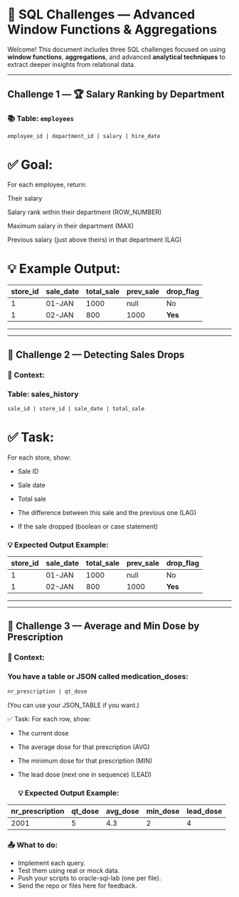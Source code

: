 # 🧩 SQL Challenges — Advanced Window Functions & Aggregations

Welcome! This document includes three SQL challenges focused on using **window functions**, **aggregations**, and advanced **analytical techniques** to extract deeper insights from relational data.

---

## Challenge 1 — 🏆 Salary Ranking by Department

### 📚 Table: `employees`
```sql
employee_id | department_id | salary | hire_date
```

# ✅ Goal:
For each employee, return:

Their salary

Salary rank within their department (ROW_NUMBER)

Maximum salary in their department (MAX)

Previous salary (just above theirs) in that department (LAG)

# 💡 Example Output:

| store\_id | sale\_date | total\_sale | prev\_sale | drop\_flag |
| --------- | ---------- | ----------- | ---------- | ---------- |
| 1         | 01-JAN     | 1000        | null       | No         |
| 1         | 02-JAN     | 800         | 1000       | **Yes**    |


_______________________________________________________________________________
_______________________________________________________________________________

## 🧩 Challenge 2 — Detecting Sales Drops

### 📝 Context:

### Table: sales_history

```sql
sale_id | store_id | sale_date | total_sale
```

# ✅ Task:
For each store, show:

- Sale ID

- Sale date

- Total sale

- The difference between this sale and the previous one (LAG)

- If the sale dropped (boolean or case statement)

### 💡 Expected Output Example:

| store\_id | sale\_date | total\_sale | prev\_sale | drop\_flag |
| --------- | ---------- | ----------- | ---------- | ---------- |
| 1         | 01-JAN     | 1000        | null       | No         |
| 1         | 02-JAN     | 800         | 1000       | **Yes**    |

_______________________________________________________________________________
_______________________________________________________________________________

## 🧩 Challenge 3 — Average and Min Dose by Prescription
### 📝 Context:
### You have a table or JSON called medication_doses:

```sql
nr_prescription | qt_dose
```

(You can use your JSON_TABLE if you want.)

✅ Task:
For each row, show:

- The current dose
- The average dose for that prescription (AVG)
- The minimum dose for that prescription (MIN)
- The lead dose (next one in sequence) (LEAD)

  ### 💡 Expected Output Example:
| nr\_prescription | qt\_dose | avg\_dose | min\_dose | lead\_dose |
| ---------------- | -------- | --------- | --------- | ---------- |
| 2001             | 5        | 4.3       | 2         | 4          |

### 📤 What to do:
- Implement each query.
- Test them using real or mock data.
- Push your scripts to oracle-sql-lab (one per file).
- Send the repo or files here for feedback.
